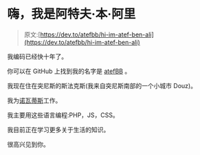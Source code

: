 # 嗨，我是阿特夫·本·阿里

> 原文:[https://dev.to/atefbb/hi-im-atef-ben-ali](https://dev.to/atefbb/hi-im-atef-ben-ali)

我编码已经快十年了。

你可以在 GitHub 上找到我的名字是 [atefBB](https://github.com/atefBB) 。

我现在住在突尼斯的斯法克斯(我来自突尼斯南部的一个小城市 Douz)。

我为[诺瓦蒂斯](https://www.novatis.tn)工作。

我主要用这些语言编程:PHP，JS，CSS。

我目前正在学习更多关于生活的知识。

很高兴见到你。